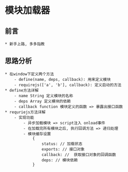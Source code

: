 # 模块加载器
## 前言
    * 新手上路, 多多指教
## 思路分析
    * 在window下定义两个方法
        - define(name, deps, callback): 用来定义模块
        - requirejs(['a', 'b'], callback): 定义启动的方法
    * define方法详解
        - name String 定义模块的名称
        - deps Array 定义模块的依赖
        - callback function 模块定义的函数 => 暴露出接口函数
    * requriejs方法详解
        - 实现功能
            - 异步加载模块 => script注入 onload事件
            - 在加载完所有模块之后, 执行回调方法 => 递归处理
            - 模块缓存设置
                {
                    status: // 加载状态
                    exports: // 接口对象
                    callback: //  获取接口对象的回调函数
                    deps: // 模块依赖
                }